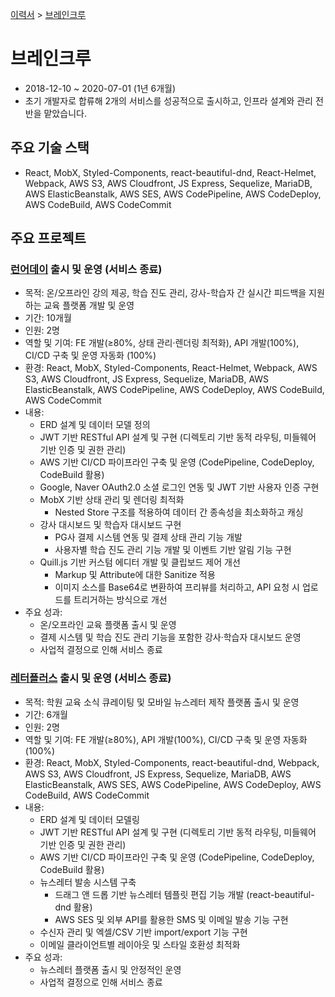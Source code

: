 [이력서](../README_KR.md) &gt; [브레인크루](./3_braincrew_kr.md)

# 브레인크루

- 2018-12-10 ~ 2020-07-01 (1년 6개월)
- 초기 개발자로 합류해 2개의 서비스를 성공적으로 출시하고, 인프라 설계와 관리 전반을 맡았습니다.

## 주요 기술 스택

- React, MobX, Styled-Components, react-beautiful-dnd, React-Helmet, Webpack, AWS S3, AWS Cloudfront, JS Express, Sequelize, MariaDB, AWS ElasticBeanstalk, AWS SES, AWS CodePipeline, AWS CodeDeploy, AWS CodeBuild, AWS CodeCommit

## 주요 프로젝트

### [런어데이](https://learnaday.kr/) 출시 및 운영 (서비스 종료)

- 목적: 온/오프라인 강의 제공, 학습 진도 관리, 강사-학습자 간 실시간 피드백을 지원하는 교육 플랫폼 개발 및 운영
- 기간: 10개월
- 인원: 2명
- 역할 및 기여: FE 개발(≥80%, 상태 관리·렌더링 최적화), API 개발(100%), CI/CD 구축 및 운영 자동화 (100%)
- 환경: React, MobX, Styled-Components, React-Helmet, Webpack, AWS S3, AWS Cloudfront, JS Express, Sequelize, MariaDB, AWS ElasticBeanstalk, AWS CodePipeline, AWS CodeDeploy, AWS CodeBuild, AWS CodeCommit
- 내용:
  - ERD 설계 및 데이터 모델 정의
  - JWT 기반 RESTful API 설계 및 구현 (디렉토리 기반 동적 라우팅, 미들웨어 기반 인증 및 권한 관리)
  - AWS 기반 CI/CD 파이프라인 구축 및 운영 (CodePipeline, CodeDeploy, CodeBuild 활용)
  - Google, Naver OAuth2.0 소셜 로그인 연동 및 JWT 기반 사용자 인증 구현
  - MobX 기반 상태 관리 및 렌더링 최적화
    - Nested Store 구조를 적용하여 데이터 간 종속성을 최소화하고 캐싱
  - 강사 대시보드 및 학습자 대시보드 구현
    - PG사 결제 시스템 연동 및 결제 상태 관리 기능 개발
    - 사용자별 학습 진도 관리 기능 개발 및 이벤트 기반 알림 기능 구현
  - Quill.js 기반 커스텀 에디터 개발 및 클립보드 제어 개선
    - Markup 및 Attribute에 대한 Sanitize 적용
    - 이미지 소스를 Base64로 변환하여 프리뷰를 처리하고, API 요청 시 업로드를 트리거하는 방식으로 개선
- 주요 성과:
  - 온/오프라인 교육 플랫폼 출시 및 운영
  - 결제 시스템 및 학습 진도 관리 기능을 포함한 강사·학습자 대시보드 운영
  - 사업적 결정으로 인해 서비스 종료

### [레터플러스](https://letter.plus/) 출시 및 운영 (서비스 종료)

- 목적: 학원 교육 소식 큐레이팅 및 모바일 뉴스레터 제작 플랫폼 출시 및 운영
- 기간: 6개월
- 인원: 2명
- 역할 및 기여: FE 개발(≥80%), API 개발(100%), CI/CD 구축 및 운영 자동화 (100%)
- 환경: React, MobX, Styled-Components, react-beautiful-dnd, Webpack, AWS S3, AWS Cloudfront, JS Express, Sequelize, MariaDB, AWS ElasticBeanstalk, AWS SES, AWS CodePipeline, AWS CodeDeploy, AWS CodeBuild, AWS CodeCommit
- 내용:
  - ERD 설계 및 데이터 모델링
  - JWT 기반 RESTful API 설계 및 구현 (디렉토리 기반 동적 라우팅, 미들웨어 기반 인증 및 권한 관리)
  - AWS 기반 CI/CD 파이프라인 구축 및 운영 (CodePipeline, CodeDeploy, CodeBuild 활용)
  - 뉴스레터 발송 시스템 구축
    - 드래그 앤 드롭 기반 뉴스레터 템플릿 편집 기능 개발 (react-beautiful-dnd 활용)
    - AWS SES 및 외부 API를 활용한 SMS 및 이메일 발송 기능 구현
  - 수신자 관리 및 엑셀/CSV 기반 import/export 기능 구현
  - 이메일 클라이언트별 레이아웃 및 스타일 호환성 최적화
- 주요 성과:
  - 뉴스레터 플랫폼 출시 및 안정적인 운영
  - 사업적 결정으로 인해 서비스 종료

